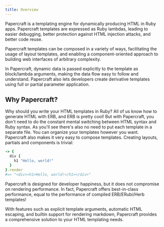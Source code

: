 ```yaml
---
title: Overview
---
```


Papercraft is a templating engine for dynamically producing HTML in Ruby apps.
Papercraft templates are expressed as Ruby lambdas, leading to easier debugging,
better protection against HTML injection attacks, and better code reuse.

Papercraft templates can be composed in a variety of ways, facilitating the
usage of layout templates, and enabling a component-oriented approach to
building web interfaces of arbitrary complexity.

In Papercraft, dynamic data is passed explicitly to the template as block/lambda
arguments, making the data flow easy to follow and understand. Papercraft also
lets developers create derivative templates using full or partial parameter
application.

## Why Papercraft?

Why should you write your HTML templates in Ruby? All of us know how to generate
HTML with ERB, and ERB is pretty cool! But with Papercraft, you don't need to do
the constant mental switching between HTML syntax and Ruby syntax. As you'll see
there's also no need to put each template in a separate file. You can organize
your templates however you want. Papercraft also makes it very easy to compose
templates. Creating layouts, partials and components is trivial:

```ruby
-> {
  div {
    h1 "Hello, world!"
  }
}.render
#=> "<div><h1>Hello, world!</h1></div>"
```

Papercraft is designed for developer happiness, but it does not compromise on
rendering performance. In fact, Papercraft offers best-in-class performance,
equal to the performance of compiled ERB/ERubi/Herb templates!

With features such as explicit template arguments, automatic HTML escaping, and
builtin support for rendering markdown, Papercraft provides a comprehensive
solution to your HTML templating needs.